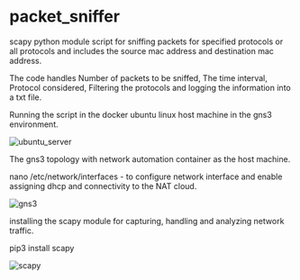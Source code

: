 # packet_sniffer
scapy python module script for sniffing packets for specified protocols or all protocols and includes the source mac address and destination mac address.

The code handles Number of packets to be sniffed, The time interval, Protocol considered, Filtering the protocols and logging the information into a txt file.

Running the script in the docker ubuntu linux host machine in the gns3 environment.





![ubuntu_server](https://user-images.githubusercontent.com/61822296/192036041-b2fb5819-107d-4782-9d56-9880e319bf0f.png)






The gns3 topology with network automation container as the host machine.

nano /etc/network/interfaces - to configure network interface and enable assigning dhcp and connectivity to the NAT cloud.

![gns3](https://user-images.githubusercontent.com/61822296/192082096-4fbd9c36-ff75-4ee9-b0c4-80643328a4bb.png)

installing the scapy module for capturing, handling and analyzing network traffic.

pip3 install scapy









![scapy](https://user-images.githubusercontent.com/61822296/192082374-6c8e9361-5f7f-4854-b835-a04ccb67cc3b.png)







